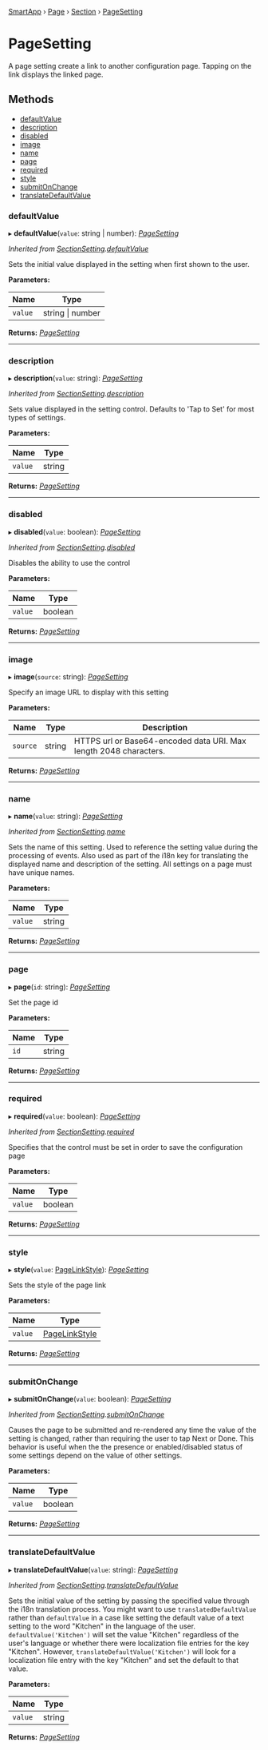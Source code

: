 [SmartApp](_smart_app_d_.smartapp.md) › [Page](_pages_page_d_.page.md) › [Section](_pages_section_d_.section.md) ›  [PageSetting](_pages_page_setting_d_.pagesetting.md)

# PageSetting

A page setting create a link to another configuration page. Tapping on the link displays
the linked page.

## Methods

* [defaultValue](_pages_page_setting_d_.pagesetting.md#defaultvalue)
* [description](_pages_page_setting_d_.pagesetting.md#description)
* [disabled](_pages_page_setting_d_.pagesetting.md#disabled)
* [image](_pages_page_setting_d_.pagesetting.md#image)
* [name](_pages_page_setting_d_.pagesetting.md#name)
* [page](_pages_page_setting_d_.pagesetting.md#page)
* [required](_pages_page_setting_d_.pagesetting.md#required)
* [style](_pages_page_setting_d_.pagesetting.md#style)
* [submitOnChange](_pages_page_setting_d_.pagesetting.md#submitonchange)
* [translateDefaultValue](_pages_page_setting_d_.pagesetting.md#translatedefaultvalue)


###  defaultValue

▸ **defaultValue**(`value`: string | number): *[PageSetting](_pages_page_setting_d_.pagesetting.md)*

*Inherited from [SectionSetting](_pages_section_setting_d_.sectionsetting.md).[defaultValue](_pages_section_setting_d_.sectionsetting.md#defaultvalue)*

Sets the initial value displayed in the setting when first shown to the user.

**Parameters:**

Name | Type |
------ | ------ |
`value` | string &#124; number |

**Returns:** *[PageSetting](_pages_page_setting_d_.pagesetting.md)*

___

###  description

▸ **description**(`value`: string): *[PageSetting](_pages_page_setting_d_.pagesetting.md)*

*Inherited from [SectionSetting](_pages_section_setting_d_.sectionsetting.md).[description](_pages_section_setting_d_.sectionsetting.md#description)*

Sets value displayed in the setting control. Defaults to 'Tap to Set' for most types of settings.

**Parameters:**

Name | Type |
------ | ------ |
`value` | string |

**Returns:** *[PageSetting](_pages_page_setting_d_.pagesetting.md)*

___

###  disabled

▸ **disabled**(`value`: boolean): *[PageSetting](_pages_page_setting_d_.pagesetting.md)*

*Inherited from [SectionSetting](_pages_section_setting_d_.sectionsetting.md).[disabled](_pages_section_setting_d_.sectionsetting.md#disabled)*

Disables the ability to use the control

**Parameters:**

Name | Type |
------ | ------ |
`value` | boolean |

**Returns:** *[PageSetting](_pages_page_setting_d_.pagesetting.md)*

___

###  image

▸ **image**(`source`: string): *[PageSetting](_pages_page_setting_d_.pagesetting.md)*

Specify an image URL to display with this setting

**Parameters:**

Name | Type | Description |
------ | ------ | ------ |
`source` | string | HTTPS url or Base64-encoded data URI. Max length 2048 characters.  |

**Returns:** *[PageSetting](_pages_page_setting_d_.pagesetting.md)*

___

###  name

▸ **name**(`value`: string): *[PageSetting](_pages_page_setting_d_.pagesetting.md)*

*Inherited from [SectionSetting](_pages_section_setting_d_.sectionsetting.md).[name](_pages_section_setting_d_.sectionsetting.md#name)*

Sets the name of this setting. Used to reference the setting value during the processing of events. Also
used as part of the i18n key for translating the displayed name and description of the setting. All settings
on a page must have unique names.

**Parameters:**

Name | Type |
------ | ------ |
`value` | string |

**Returns:** *[PageSetting](_pages_page_setting_d_.pagesetting.md)*

___

###  page

▸ **page**(`id`: string): *[PageSetting](_pages_page_setting_d_.pagesetting.md)*

Set the page id

**Parameters:**

Name | Type |
------ | ------ |
`id` | string |

**Returns:** *[PageSetting](_pages_page_setting_d_.pagesetting.md)*

___

###  required

▸ **required**(`value`: boolean): *[PageSetting](_pages_page_setting_d_.pagesetting.md)*

*Inherited from [SectionSetting](_pages_section_setting_d_.sectionsetting.md).[required](_pages_section_setting_d_.sectionsetting.md#required)*

Specifies that the control must be set in order to save the configuration page

**Parameters:**

Name | Type |
------ | ------ |
`value` | boolean |

**Returns:** *[PageSetting](_pages_page_setting_d_.pagesetting.md)*

___

###  style

▸ **style**(`value`: [PageLinkStyle](../enums/_pages_page_setting_d_.pagelinkstyle.md)): *[PageSetting](_pages_page_setting_d_.pagesetting.md)*

Sets the style of the page link

**Parameters:**

Name | Type |
------ | ------ |
`value` | [PageLinkStyle](../enums/_pages_page_setting_d_.pagelinkstyle.md) |

**Returns:** *[PageSetting](_pages_page_setting_d_.pagesetting.md)*

___

###  submitOnChange

▸ **submitOnChange**(`value`: boolean): *[PageSetting](_pages_page_setting_d_.pagesetting.md)*

*Inherited from [SectionSetting](_pages_section_setting_d_.sectionsetting.md).[submitOnChange](_pages_section_setting_d_.sectionsetting.md#submitonchange)*

Causes the page to be submitted and re-rendered any time the value of the setting is changed, rather than
requiring the user to tap Next or Done. This behavior is useful when the the presence or enabled/disabled
status of some settings depend on the value of other settings.

**Parameters:**

Name | Type |
------ | ------ |
`value` | boolean |

**Returns:** *[PageSetting](_pages_page_setting_d_.pagesetting.md)*

___

###  translateDefaultValue

▸ **translateDefaultValue**(`value`: string): *[PageSetting](_pages_page_setting_d_.pagesetting.md)*

*Inherited from [SectionSetting](_pages_section_setting_d_.sectionsetting.md).[translateDefaultValue](_pages_section_setting_d_.sectionsetting.md#translatedefaultvalue)*

Sets the initial value of the setting by passing the specified value through the i18n translation process.
You might want to use `translatedDefaultValue` rather than `defaultValue` in a case like setting the
default value of a text setting to the word "Kitchen" in the language of the user. `defaultValue('Kitchen')`
will set the value "Kitchen" regardless of the user's language or whether there were localization file entries
for the key "Kitchen". However, `translateDefaultValue('Kitchen')` will look for a localization file entry
with the key "Kitchen" and set the default to that value.

**Parameters:**

Name | Type |
------ | ------ |
`value` | string |

**Returns:** *[PageSetting](_pages_page_setting_d_.pagesetting.md)*

